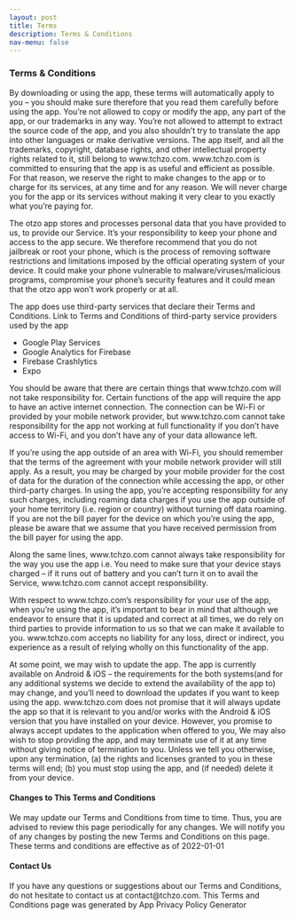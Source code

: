 ```yaml
---
layout: post
title: Terms
description: Terms & Conditions
nav-menu: false
---
```


<div id="main" class="alt">
   <section id="one">
      <h3>Terms & Conditions</h3>
      <p>
         By downloading or using the app, these terms will automatically apply to you – you should make sure therefore that you read them carefully before using the app. You’re not allowed to copy or modify the app, any part of the app, or our trademarks in any way. You’re not allowed to attempt to extract the source code of the app, and you also shouldn’t try to translate the app into other languages or make derivative versions. The app itself, and all the trademarks, copyright, database rights, and other intellectual property rights related to it, still belong to www.tchzo.com.
         www.tchzo.com is committed to ensuring that the app is as useful and efficient as possible. For that reason, we reserve the right to make changes to the app or to charge for its services, at any time and for any reason. We will never charge you for the app or its services without making it very clear to you exactly what you’re paying for.
      </p>
      <p>
         The otzo app stores and processes personal data that you have provided to us, to provide our Service. It’s your responsibility to keep your phone and access to the app secure. We therefore recommend that you do not jailbreak or root your phone, which is the process of removing software restrictions and limitations imposed by the official operating system of your device. It could make your phone vulnerable to malware/viruses/malicious programs, compromise your phone’s security features and it could mean that the otzo app won’t work properly or at all.
      </p>
      <p>
         The app does use third-party services that declare their Terms and Conditions.
         Link to Terms and Conditions of third-party service providers used by the app
      </p>
      <ul>
         <li>Google Play Services</li>
         <li>Google Analytics for Firebase</li>
         <li>Firebase Crashlytics</li>
         <li>Expo</li>
      </ul>
      <p>
         You should be aware that there are certain things that www.tchzo.com will not take responsibility for. Certain functions of the app will require the app to have an active internet connection. The connection can be Wi-Fi or provided by your mobile network provider, but www.tchzo.com cannot take responsibility for the app not working at full functionality if you don’t have access to Wi-Fi, and you don’t have any of your data allowance left.
      </p>
      <p>
         If you’re using the app outside of an area with Wi-Fi, you should remember that the terms of the agreement with your mobile network provider will still apply. As a result, you may be charged by your mobile provider for the cost of data for the duration of the connection while accessing the app, or other third-party charges. In using the app, you’re accepting responsibility for any such charges, including roaming data charges if you use the app outside of your home territory (i.e. region or country) without turning off data roaming. If you are not the bill payer for the device on which you’re using the app, please be aware that we assume that you have received permission from the bill payer for using the app.
      </p>
      <p>
         Along the same lines, www.tchzo.com cannot always take responsibility for the way you use the app i.e. You need to make sure that your device stays charged – if it runs out of battery and you can’t turn it on to avail the Service, www.tchzo.com cannot accept responsibility.
      </p>
      <p>
         With respect to www.tchzo.com’s responsibility for your use of the app, when you’re using the app, it’s important to bear in mind that although we endeavor to ensure that it is updated and correct at all times, we do rely on third parties to provide information to us so that we can make it available to you. www.tchzo.com accepts no liability for any loss, direct or indirect, you experience as a result of relying wholly on this functionality of the app.
      </p>
      <p>
         At some point, we may wish to update the app. The app is currently available on Android & iOS – the requirements for the both systems(and for any additional systems we decide to extend the availability of the app to) may change, and you’ll need to download the updates if you want to keep using the app. www.tchzo.com does not promise that it will always update the app so that it is relevant to you and/or works with the Android & iOS version that you have installed on your device. However, you promise to always accept updates to the application when offered to you, We may also wish to stop providing the app, and may terminate use of it at any time without giving notice of termination to you. Unless we tell you otherwise, upon any termination, (a) the rights and licenses granted to you in these terms will end; (b) you must stop using the app, and (if needed) delete it from your device.
      </p>
      <h4>
         Changes to This Terms and Conditions
      </h4>
      <p>
         We may update our Terms and Conditions from time to time. Thus, you are advised to review this page periodically for any changes. We will notify you of any changes by posting the new Terms and Conditions on this page.
         These terms and conditions are effective as of 2022-01-01
      </p>
      <h4>Contact Us</h4>
      <p>
         If you have any questions or suggestions about our Terms and Conditions, do not hesitate to contact us at contact@tchzo.com.
         This Terms and Conditions page was generated by App Privacy Policy Generator
      </p>
   </section>
</div>
